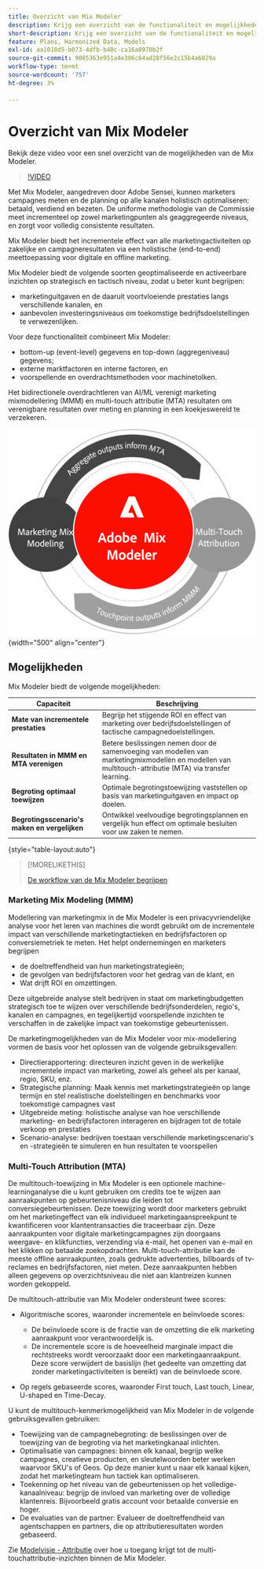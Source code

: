 ```yaml
---
title: Overzicht van Mix Modeler
description: Krijg een overzicht van de functionaliteit en mogelijkheden van Mix Modeler.
short-description: Krijg een overzicht van de functionaliteit en mogelijkheden van Mix Modeler.
feature: Plans, Harmonized Data, Models
exl-id: aa1018d5-b073-4dfb-b40c-ca16a8970b2f
source-git-commit: 9085363e951a4e306c64ad28f56e2c15b4a6029a
workflow-type: tm+mt
source-wordcount: '757'
ht-degree: 3%

---
```


# Overzicht van Mix Modeler

Bekijk deze video voor een snel overzicht van de mogelijkheden van de Mix Modeler.

>[!VIDEO](https://video.tv.adobe.com/v/3424872/?learn=on)

Met Mix Modeler, aangedreven door Adobe Sensei, kunnen marketers campagnes meten en de planning op alle kanalen holistisch optimaliseren: betaald, verdiend en bezeten. De uniforme methodologie van de Commissie meet incrementeel op zowel marketingpunten als geaggregeerde niveaus, en zorgt voor volledig consistente resultaten.

Mix Modeler biedt het incrementele effect van alle marketingactiviteiten op zakelijke en campagneresultaten via een holistische (end-to-end) meettoepassing voor digitale en offline marketing.

Mix Modeler biedt de volgende soorten geoptimaliseerde en activeerbare inzichten op strategisch en tactisch niveau, zodat u beter kunt begrijpen:

* marketinguitgaven en de daaruit voortvloeiende prestaties langs verschillende kanalen, en
* aanbevolen investeringsniveaus om toekomstige bedrijfsdoelstellingen te verwezenlijken.


Voor deze functionaliteit combineert Mix Modeler:

* bottom-up (event-level) gegevens en top-down (aggregeniveau) gegevens;
* externe marktfactoren en interne factoren, en
* voorspellende en overdrachtsmethoden voor machinetolken.

Het bidirectionele overdrachtleren van AI/ML verenigt marketing mixmodellering (MMM) en multi-touch attributie (MTA) resultaten om verenigbare resultaten over meting en planning in een koekjeswereld te verzekeren.

![Bidirectioneel leren van overdracht](/help/assets//birdirectional-transfer-learning.png){width="500" align="center"}


## Mogelijkheden

Mix Modeler biedt de volgende mogelijkheden:

| Capaciteit | Beschrijving |
|---|---|
| **Mate van incrementele prestaties** | Begrijp het stijgende ROI en effect van marketing over bedrijfsdoelstellingen of tactische campagnedoelstellingen. |
| **Resultaten in MMM en MTA verenigen** | Betere beslissingen nemen door de samenvoeging van modellen van marketingmixmodellen en modellen van multitouch-attributie (MTA) via transfer learning. |
| **Begroting optimaal toewijzen** | Optimale begrotingstoewijzing vaststellen op basis van marketinguitgaven en impact op doelen. |
| **Begrotingsscenario&#39;s maken en vergelijken** | Ontwikkel veelvoudige begrotingsplannen en vergelijk hun effect om optimale besluiten voor uw zaken te nemen. |

{style="table-layout:auto"}

>[!MORELIKETHIS]
>
>[De workflow van de Mix Modeler begrijpen](workflow.md)


### Marketing Mix Modeling (MMM)

Modellering van marketingmix in de Mix Modeler is een privacyvriendelijke analyse voor het leren van machines die wordt gebruikt om de incrementele impact van verschillende marketingtactieken en bedrijfsfactoren op conversiemetriek te meten. Het helpt ondernemingen en marketers begrijpen

* de doeltreffendheid van hun marketingstrategieën;
* de gevolgen van bedrijfsfactoren voor het gedrag van de klant, en
* Wat drijft ROI en omzettingen.

Deze uitgebreide analyse stelt bedrijven in staat om marketingbudgetten strategisch toe te wijzen over verschillende bedrijfsonderdelen, regio&#39;s, kanalen en campagnes, en tegelijkertijd voorspellende inzichten te verschaffen in de zakelijke impact van toekomstige gebeurtenissen.

De marketingmogelijkheden van de Mix Modeler voor mix-modellering vormen de basis voor het oplossen van de volgende gebruiksgevallen:

* Directierapportering: directeuren inzicht geven in de werkelijke incrementele impact van marketing, zowel als geheel als per kanaal, regio, SKU, enz.
* Strategische planning: Maak kennis met marketingstrategieën op lange termijn en stel realistische doelstellingen en benchmarks voor toekomstige campagnes vast
* Uitgebreide meting: holistische analyse van hoe verschillende marketing- en bedrijfsfactoren interageren en bijdragen tot de totale verkoop en prestaties
* Scenario-analyse: bedrijven toestaan verschillende marketingscenario&#39;s en -strategieën te simuleren en hun resultaten te voorspellen


### Multi-Touch Attribution (MTA)

De multitouch-toewijzing in Mix Modeler is een optionele machine-learninganalyse die u kunt gebruiken om credits toe te wijzen aan aanraakpunten op gebeurtenisniveau die leiden tot conversiegebeurtenissen. Deze toewijzing wordt door marketers gebruikt om het marketingeffect van elk individueel marketingaanspreekpunt te kwantificeren voor klantentransacties die traceerbaar zijn. Deze aanraakpunten voor digitale marketingcampagnes zijn doorgaans weergave- en klikfuncties, verzending via e-mail, het openen van e-mail en het klikken op betaalde zoekopdrachten. Multi-touch-attributie kan de meeste offline aanraakpunten, zoals gedrukte advertenties, billboards of tv-reclames en bedrijfsfactoren, niet meten. Deze aanraakpunten hebben alleen gegevens op overzichtsniveau die niet aan klantreizen kunnen worden gekoppeld.

De multitouch-attributie van Mix Modeler ondersteunt twee scores:

* Algoritmische scores, waaronder incrementele en beïnvloede scores:
   * De beïnvloede score is de fractie van de omzetting die elk marketing aanraakpunt voor verantwoordelijk is.
   * De incrementele score is de hoeveelheid marginale impact die rechtstreeks wordt veroorzaakt door een marketingaanraakpunt. Deze score verwijdert de basislijn (het gedeelte van omzetting dat zonder marketingactiviteiten is bereikt) van de beïnvloede score.

* Op regels gebaseerde scores, waaronder First touch, Last touch, Linear, U-shaped en Time-Decay.

U kunt de multitouch-kenmerkmogelijkheid van Mix Modeler in de volgende gebruiksgevallen gebruiken:

* Toewijzing van de campagnebegroting: de beslissingen over de toewijzing van de begroting via het marketingkanaal inlichten.
* Optimalisatie van campagnes: binnen elk kanaal, begrijp welke campagnes, creatieve producten, en sleutelwoorden beter werken waarvoor SKU&#39;s of Geos. Op deze manier kunt u naar elk kanaal kijken, zodat het marketingteam hun tactiek kan optimaliseren.
* Toekenning op het niveau van de gebeurtenissen op het volledige-kanaalniveau: begrijp de invloed van marketing over de volledige klantenreis. Bijvoorbeeld gratis account voor betaalde conversie en hoger.
* De evaluaties van de partner: Evalueer de doeltreffendheid van agentschappen en partners, die op attributieresultaten worden gebaseerd.

Zie [Modelvisie - Attributie](../models/insights.md#attribution) over hoe u toegang krijgt tot de multi-touchattributie-inzichten binnen de Mix Modeler.


